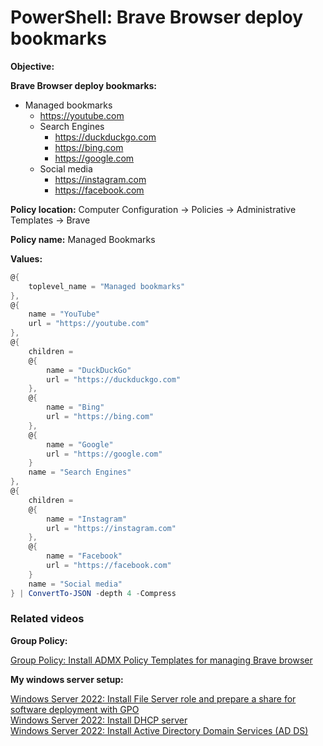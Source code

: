 # PowerShell: Brave Browser deploy bookmarks

<b>Objective:</b>

<b>Brave Browser deploy bookmarks:</b>

* Managed bookmarks
    * https://youtube.com
    * Search Engines
        * https://duckduckgo.com
        * https://bing.com
        * https://google.com
    * Social media
        * https://instagram.com
        * https://facebook.com


<b>Policy location:</b> Computer Configuration -> Policies -> Administrative Templates -> Brave

<b>Policy name:</b> Managed Bookmarks

<b>Values:</b>

```powershell
@{
    toplevel_name = "Managed bookmarks"
},
@{
    name = "YouTube"
    url = "https://youtube.com"
},
@{
    children = 
    @{
        name = "DuckDuckGo"
        url = "https://duckduckgo.com"
    },
    @{
        name = "Bing"
        url = "https://bing.com"
    },
    @{
        name = "Google"
        url = "https://google.com"
    }
    name = "Search Engines"
},
@{
    children = 
    @{
        name = "Instagram"
        url = "https://instagram.com"
    },
    @{
        name = "Facebook"
        url = "https://facebook.com"
    }
    name = "Social media"
} | ConvertTo-JSON -depth 4 -Compress
```

### Related videos

<b>Group Policy:</b> <br />

[Group Policy: Install ADMX Policy Templates for managing Brave browser](https://youtu.be/VFtB7Of6H-A)

<b>My windows server setup:</b> <br />

[Windows Server 2022: Install File Server role and prepare a share for software deployment with GPO](https://youtu.be/jEWSdC2qwyA) <br />
[Windows Server 2022: Install DHCP server](https://youtu.be/8n0MD9stQis) <br />
[Windows Server 2022: Install Active Directory Domain Services (AD DS)](https://youtu.be/1cYewbW3Tl0) <br />